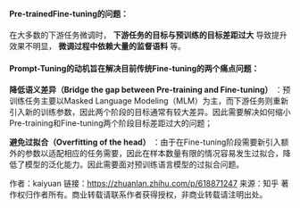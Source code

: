 #### **Pre-trainedFine-tuning**的问题：

在大多数的下游任务微调时， **下游任务的目标与预训练的目标差距过大** 导致提升效果不明显， **微调过程中依赖大量的监督语料** 等。

#### Prompt-Tuning的动机旨在解决目前传统Fine-tuning的两个痛点问题：

**降低语义差异（Bridge the gap between Pre-training and Fine-tuning）** ：预训练任务主要以Masked Language Modeling（MLM）为主，而下游任务则重新引入新的训练参数，因此两个阶段的目标通常有较大差异。因此需要解决如何缩小Pre-training和Fine-tuning两个阶段目标差距过大的问题；

 **避免过拟合（Overfitting of the head）** ：由于在Fine-tuning阶段需要新引入额外的参数以适配相应的任务需要，因此在样本数量有限的情况容易发生过拟合，降低了模型的泛化能力。因此需要面对预训练语言模型的过拟合问题。



作者：kaiyuan
链接：https://zhuanlan.zhihu.com/p/618871247
来源：知乎
著作权归作者所有。商业转载请联系作者获得授权，非商业转载请注明出处。